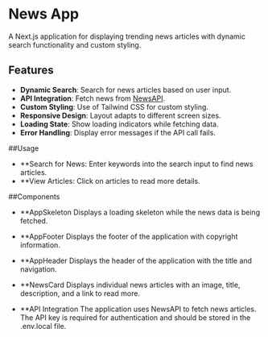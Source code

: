 # News App

A Next.js application for displaying trending news articles with dynamic search functionality and custom styling.

## Features

- **Dynamic Search**: Search for news articles based on user input.
- **API Integration**: Fetch news from [NewsAPI](https://newsapi.org/).
- **Custom Styling**: Use of Tailwind CSS for custom styling.
- **Responsive Design**: Layout adapts to different screen sizes.
- **Loading State**: Show loading indicators while fetching data.
- **Error Handling**: Display error messages if the API call fails.

##Usage
- **Search for News: Enter keywords into the search input to find news articles.
- **View Articles: Click on articles to read more details.

##Components
- **AppSkeleton
  Displays a loading skeleton while the news data is being fetched.

- **AppFooter
  Displays the footer of the application with copyright information.

- **AppHeader
  Displays the header of the application with the title and navigation.

- **NewsCard
  Displays individual news articles with an image, title, description, and a link to read more.

- **API Integration
  The application uses NewsAPI to fetch news articles. The API key is required for authentication and should be stored in the .env.local file.
